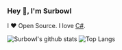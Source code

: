 <!--
**Surbowl/Surbowl** is a ✨ _special_ ✨ repository because its `README.md` (this file) appears on your GitHub profile.

Here are some ideas to get you started:

- 🔭 I’m currently working on ...
- 🌱 I’m currently learning ...
- 👯 I’m looking to collaborate on ...
- 🤔 I’m looking for help with ...
- 💬 Ask me about ...
- 📫 How to reach me: ...
- 😄 Pronouns: ...
- ⚡ Fun fact: ...
-->

### Hey 👋, I'm Surbowl

I ❤ Open Source. I love [C#](https://docs.microsoft.com/en-us/dotnet/csharp/).

![Surbowl's github stats](https://github-readme-stats.vercel.app/api?username=Surbowl&show_icons=true&count_private=true&line_height=40)
![Top Langs](https://github-readme-stats.vercel.app/api/top-langs/?username=Surbowl&hide=html)
